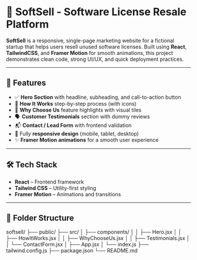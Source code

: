 # 🚀 SoftSell - Software License Resale Platform

**SoftSell** is a responsive, single-page marketing website for a fictional startup that helps users resell unused software licenses. Built using **React**, **TailwindCSS**, and **Framer Motion** for smooth animations, this project demonstrates clean code, strong UI/UX, and quick deployment practices.

---

## 📌 Features

- ✅ **Hero Section** with headline, subheading, and call-to-action button
- 🔄 **How It Works** step-by-step process (with icons)
- 🌟 **Why Choose Us** feature highlights with visual tiles
- 🗣️ **Customer Testimonials** section with dummy reviews
- 📬 **Contact / Lead Form** with frontend validation
- 🎨 Fully **responsive design** (mobile, tablet, desktop)
- ✨ **Framer Motion animations** for a smooth user experience

---

## 🛠 Tech Stack

- **React** – Frontend framework
- **Tailwind CSS** – Utility-first styling
- **Framer Motion** – Animations and transitions

---

## 📂 Folder Structure

softsell/
├── public/
├── src/
│ ├── components/
│ │ ├── Hero.jsx
│ │ ├── HowItWorks.jsx
│ │ ├── WhyChooseUs.jsx
│ │ ├── Testimonials.jsx
│ │ └── ContactForm.jsx
│ ├── App.jsx
│ └── index.js
├── tailwind.config.js
├── package.json
└── README.md
